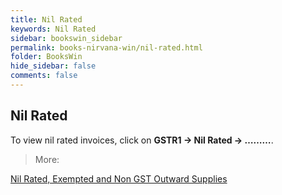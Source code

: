 ```yaml
---
title: Nil Rated
keywords: Nil Rated
sidebar: bookswin_sidebar
permalink: books-nirvana-win/nil-rated.html
folder: BooksWin
hide_sidebar: false
comments: false
---
```


## Nil Rated

To view nil rated invoices, click on **GSTR1 -> Nil Rated -> ………**.

>More:

[Nil Rated, Exempted and Non GST Outward Supplies]()
